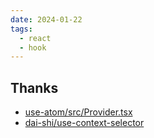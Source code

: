 ```yaml
---
date: 2024-01-22
tags:
  - react 
  - hook
---
```




## Thanks

- [use-atom/src/Provider.tsx](https://github.com/dai-shi/use-atom/blob/5489a5c2e11261a4cc47d6148fbfee7827002bf7/src/Provider.tsx)
- [dai-shi/use-context-selector](https://github.com/dai-shi/use-context-selector)